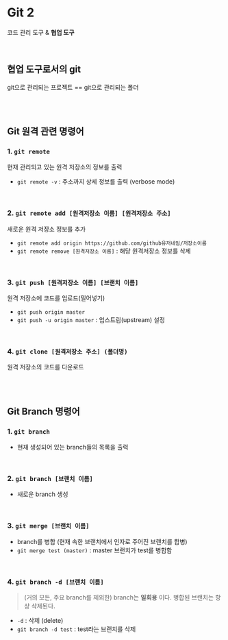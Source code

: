 # Git 2

코드 관리 도구 & **협업 도구**

<br/>

## 협업 도구로서의 git

git으로 관리되는 프로젝트 == git으로 관리되는 폴더

<br/>

<br/>

## Git 원격 관련 명령어

### 1. `git remote`

현재 관리되고 있는 원격 저장소의 정보를 출력

- `git remote -v` : 주소까지 상세 정보를 출력 (verbose mode)

<br/>

### 2. `git remote add [원격저장소 이름] [원격저장소 주소]`

새로운 원격 저장소 정보를 추가

- `git remote add origin https://github.com/github유저네임/저장소이름`
- `git remote remove [원격저장소 이름]` : 해당 원격저장소 정보를 삭제

<br/>

### 3. `git push [원격저장소 이름] [브랜치 이름]`

원격 저장소에 코드를 업로드(밀어넣기)

- `git push origin master`
- `git push -u origin master` : 업스트림(upstream) 설정

<br/>

### 4. `git clone [원격저장소 주소] (폴더명)`

원격 저장소의 코드를 다운로드

<br/>

<br/>

## Git Branch 명령어

### 1. `git branch`

- 현재 생성되어 있는 branch들의 목록을 출력

<br/>

### 2. `git branch [브랜치 이름]`

- 새로운 branch 생성

<br/>

### 3. `git merge [브랜치 이름]`

- branch를 병합 (현재 속한 브랜치에서 인자로 주어진 브랜치를 합병)
- `git merge test (master)` : master 브랜치가 test를 병합함

<br/>

### 4. `git branch -d [브랜치 이름]`

> (거의 모든, 주요 branch를 제외한) branch는 **일회용** 이다. 병합된 브랜치는 항상 삭제된다.

- `-d` : 삭제 (delete)
- `git branch -d test` : test라는 브랜치를 삭제